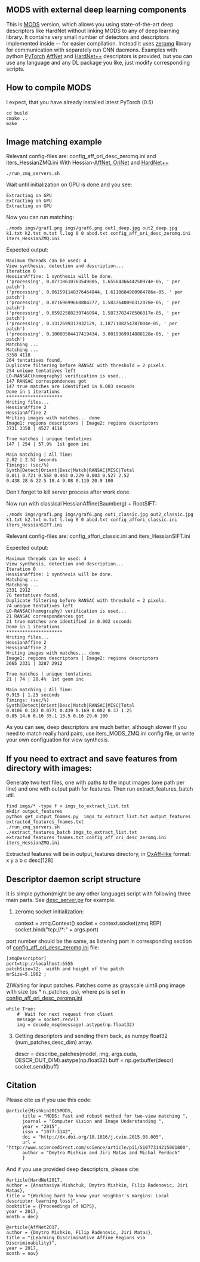 ## MODS with external deep learning components

This is [MODS](https://github.com/ducha-aiki/mods) version, which allows you using state-of-the-art deep descriptors like HardNet without linking MODS to any of deep learning library. 
It contains very small number of detectors and descriptors implemented inside -- for easier compilation. 
Instead it uses [zeromq](http://zeromq.org/) library for communication with separately run CNN daemons. 
Examples with python [PyTorch](https://github.com/pytorch/pytorch) [AffNet](https://github.com/ducha-aiki/affnet) and [HardNet++](https://github.com/DagnyT/hardnet) descriptors is provided, but you can use any language and any DL package you like, just modify corresponding scripts.

## How to compile MODS 

I expect, that you have already installed latest PyTorch (0.5)

    cd build
    cmake ..
    make
 
## Image matching example

Relevant config-files are: config_aff_ori_desc_zeromq.ini and iters_HessianZMQ.ini
With Hessian-[AffNet, OriNet](https://github.com/ducha-aiki/affnet) and [HardNet++](https://github.com/DagnyT/hardnet) 

    ./run_zmq_servers.sh

Wait until initialization on GPU is done and you see:

    Extracting on GPU
    Extracting on GPU
    Extracting on GPU

Now you can run matching:

    ./mods imgs/graf1.png imgs/graf6.png out1_deep.jpg out2_deep.jpg k1.txt k2.txt m.txt l.log 0 0 abcd.txt config_aff_ori_desc_zeromq.ini iters_HessianZMQ.ini
    
Expected output:
    
    Maximum threads can be used: 4
    View synthesis, detection and description...
    Iteration 0
    HessianAffine: 1 synthesis will be done.
    ('processing', 0.07718610763549805, 1.6556436644250974e-05, ' per patch')
    ('processing', 0.061591148376464844, 1.6110684900984786e-05, ' per patch')
    ('processing', 0.07169699668884277, 1.5837640090312078e-05, ' per patch')
    ('processing', 0.05922508239746094, 1.5873782470506817e-05, ' per patch')
    ('processing', 0.1312699317932129, 3.1877108254787004e-05, ' per patch')
    ('processing', 0.10080504417419434, 3.0019369914888128e-05, ' per patch')
    Matching ... 
    Matching ... 
    3358 4118
    264 tentatives found.
    Duplicate filtering before RANSAC with threshold = 2 pixels.
    254 unique tentatives left
    LO-RANSAC(homography) verification is used...
    147 RANSAC correspondences got
    147 true matches are identified in 0.003 seconds
    Done in 1 iterations
    *********************
    Writing files... 
    HessianAffine 2
    HessianAffine 2
    Writing images with matches... done
    Image1: regions descriptors | Image2: regions descriptors 
    3731 3358 | 4527 4118

    True matches | unique tentatives
    147 | 254 | 57.9%  1st geom inc

    Main matching | All Time: 
    2.02 | 2.52 seconds
    Timings: (sec/%) 
    Synth|Detect|Orient|Desc|Match|RANSAC|MISC|Total 
    0.011 0.721 0.568 0.463 0.229 0.003 0.527 2.52
    0.438 28.6 22.5 18.4 9.08 0.119 20.9 100


Don`t forget to kill server process after work done.

Now run with classical HessianAffine(Baumberg) + RootSIFT:

    ./mods imgs/graf1.png imgs/graf6.png out1_classic.jpg out2_classic.jpg k1.txt k2.txt m.txt l.log 0 0 abcd.txt config_affori_classic.ini iters_HessianSIFT.ini
    
Relevant config-files are: config_affori_classic.ini and iters_HessianSIFT.ini

    
Expected output:
    
    Maximum threads can be used: 4
    View synthesis, detection and description...
    Iteration 0
    HessianAffine: 1 synthesis will be done.
    Matching ... 
    Matching ... 
    2331 2912
    76 tentatives found.
    Duplicate filtering before RANSAC with threshold = 2 pixels.
    74 unique tentatives left
    LO-RANSAC(homography) verification is used...
    21 RANSAC correspondences got
    21 true matches are identified in 0.002 seconds
    Done in 1 iterations
    *********************
    Writing files... 
    HessianAffine 2
    HessianAffine 2
    Writing images with matches... done
    Image1: regions descriptors | Image2: regions descriptors 
    2665 2331 | 3287 2912

    True matches | unique tentatives
    21 | 74 | 28.4%  1st geom inc

    Main matching | All Time: 
    0.915 | 1.25 seconds
    Timings: (sec/%) 
    Synth|Detect|Orient|Desc|Match|RANSAC|MISC|Total 
    0.0106 0.183 0.0771 0.439 0.169 0.002 0.37 1.25
    0.85 14.6 6.16 35.1 13.5 0.16 29.6 100


As you can see, deep descriptors are much better, although slower
If you need to match really hard pairs, use iters_MODS_ZMQ.ini config file, or write your own configuation for view synthesis.


## If you need to extract and save features from directory with images:
    
Generate two text files, one with paths to the input images (one path per line) and one with output path for features. Then run extract_features_batch util.

    find imgs/* -type f > imgs_to_extract_list.txt
    mkdir output_features
    python get_output_fnames.py  imgs_to_extract_list.txt output_features extracted_features_fnames.txt
    ./run_zmq_servers.sh
    ./extract_features_batch imgs_to_extract_list.txt  extracted_features_fnames.txt config_aff_ori_desc_zeromq.ini iters_HessianZMQ.ini
    

Extracted features will be in output_features directory, in [OxAff-like](http://www.robots.ox.ac.uk/~vgg/research/affine/) format: x y a b c desc[128]

## Descriptor daemon script structure

It is simple python(might be any other language) script with following three main parts.
See [desc_server.py](build/desc_server.py) for example.

1) zeromq socket initialization: 
    
    context = zmq.Context()
    socket = context.socket(zmq.REP)
    socket.bind("tcp://*:" + args.port)
    
port number should be the same, as listening port in corresponding section of [config_aff_ori_desc_zeromq.ini](build/config_aff_ori_desc_zeromq.ini) file:

    [zmqDescriptor]
    port=tcp://localhost:5555
    patchSize=32;  width and height of the patch
    mrSize=5.1962 ;

2)Waiting for input patches. Patches come as grayscale uint8 png image with size (ps * n_patches, ps), where ps is set in [config_aff_ori_desc_zeromq.ini](build/config_aff_ori_desc_zeromq.ini)

    while True:
        #  Wait for next request from client
        message = socket.recv()
        img = decode_msg(message).astype(np.float32)

3) Getting descriptors and sending them back, as numpy float32 (num_patches,desc_dim) array.
    
    descr = describe_patches(model, img, args.cuda, DESCR_OUT_DIM).astype(np.float32)
    buff = np.getbuffer(descr)
    socket.send(buff)

## Citation

Please cite us if you use this code:

    @article{Mishkin2015MODS,
          title = "MODS: Fast and robust method for two-view matching ",
          journal = "Computer Vision and Image Understanding ",
          year = "2015",
          issn = "1077-3142",
          doi = "http://dx.doi.org/10.1016/j.cviu.2015.08.005",
          url = "http://www.sciencedirect.com/science/article/pii/S1077314215001800",
          author = "Dmytro Mishkin and Jiri Matas and Michal Perdoch"
          }
    
And if you use provided deep descriptors, please cite:

    @article{HardNet2017,
    author = {Anastasiya Mishchuk, Dmytro Mishkin, Filip Radenovic, Jiri Matas},
    title = "{Working hard to know your neighbor's margins: Local descriptor learning loss}",
    booktitle = {Proceedings of NIPS},
    year = 2017,
    month = dec}
    
    @article{AffNet2017,
    author = {Dmytro Mishkin, Filip Radenovic, Jiri Matas},
    title = "{Learning Discriminative Affine Regions via Discriminability}",
    year = 2017,
    month = nov}
    
    